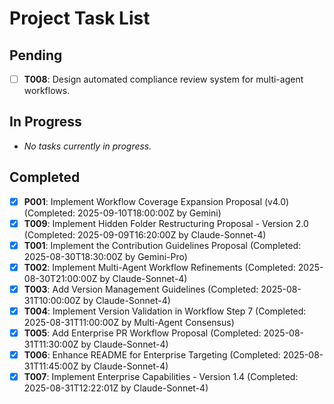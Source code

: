 # Project Task List

## Pending
- [ ] **T008**: Design automated compliance review system for multi-agent workflows.

## In Progress
- *No tasks currently in progress.*

## Completed
- [x] **P001**: Implement Workflow Coverage Expansion Proposal (v4.0) (Completed: 2025-09-10T18:00:00Z by Gemini)
- [x] **T009**: Implement Hidden Folder Restructuring Proposal - Version 2.0 (Completed: 2025-09-09T16:20:00Z by Claude-Sonnet-4)
- [x] **T001**: Implement the Contribution Guidelines Proposal (Completed: 2025-08-30T18:30:00Z by Gemini-Pro)
- [x] **T002**: Implement Multi-Agent Workflow Refinements (Completed: 2025-08-30T21:00:00Z by Claude-Sonnet-4)
- [x] **T003**: Add Version Management Guidelines (Completed: 2025-08-31T10:00:00Z by Claude-Sonnet-4)
- [x] **T004**: Implement Version Validation in Workflow Step 7 (Completed: 2025-08-31T11:00:00Z by Multi-Agent Consensus)
- [x] **T005**: Add Enterprise PR Workflow Proposal (Completed: 2025-08-31T11:30:00Z by Claude-Sonnet-4)
- [x] **T006**: Enhance README for Enterprise Targeting (Completed: 2025-08-31T11:45:00Z by Claude-Sonnet-4)
- [x] **T007**: Implement Enterprise Capabilities - Version 1.4 (Completed: 2025-08-31T12:22:01Z by Claude-Sonnet-4)